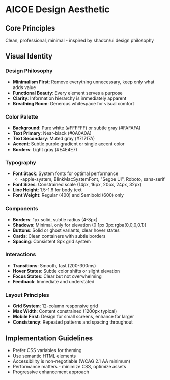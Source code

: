 # AICOE Design Aesthetic

## Core Principles
Clean, professional, minimal - inspired by shadcn/ui design philosophy

## Visual Identity

### Design Philosophy
- **Minimalism First**: Remove everything unnecessary, keep only what adds value
- **Functional Beauty**: Every element serves a purpose
- **Clarity**: Information hierarchy is immediately apparent
- **Breathing Room**: Generous whitespace for visual comfort

### Color Palette
- **Background**: Pure white (#FFFFFF) or subtle gray (#FAFAFA)
- **Text Primary**: Near-black (#0A0A0A)
- **Text Secondary**: Muted gray (#71717A)
- **Accent**: Subtle purple gradient or single accent color
- **Borders**: Light gray (#E4E4E7)

### Typography
- **Font Stack**: System fonts for optimal performance
  - -apple-system, BlinkMacSystemFont, "Segoe UI", Roboto, sans-serif
- **Font Sizes**: Constrained scale (14px, 16px, 20px, 24px, 32px)
- **Line Height**: 1.5-1.6 for body text
- **Font Weight**: Regular (400) and Semibold (600) only

### Components
- **Borders**: 1px solid, subtle radius (4-8px)
- **Shadows**: Minimal, only for elevation (0 1px 3px rgba(0,0,0,0.1))
- **Buttons**: Solid or ghost variants, clear hover states
- **Cards**: Clean containers with subtle borders
- **Spacing**: Consistent 8px grid system

### Interactions
- **Transitions**: Smooth, fast (200-300ms)
- **Hover States**: Subtle color shifts or slight elevation
- **Focus States**: Clear but not overwhelming
- **Feedback**: Immediate and understated

### Layout Principles
- **Grid System**: 12-column responsive grid
- **Max Width**: Content constrained (1200px typical)
- **Mobile First**: Design for small screens, enhance for larger
- **Consistency**: Repeated patterns and spacing throughout

## Implementation Guidelines
- Prefer CSS variables for theming
- Use semantic HTML elements
- Accessibility is non-negotiable (WCAG 2.1 AA minimum)
- Performance matters - minimize CSS, optimize assets
- Progressive enhancement approach
